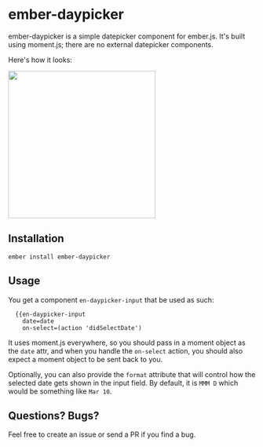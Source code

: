 # ember-daypicker

ember-daypicker is a simple datepicker component for ember.js. It's built using moment.js; there are no
external datepicker components.

Here's how it looks:

<img src="https://cloud.githubusercontent.com/assets/1569205/13452682/39dc8e82-e070-11e5-93e3-9acee886f079.png" style="width: 300px; height: 300px">

## Installation

`ember install ember-daypicker`

## Usage

You get a component `en-daypicker-input` that be used as such:

```
  {{en-daypicker-input
    date=date
    on-select=(action 'didSelectDate')
```

It uses moment.js everywhere, so you should pass in a moment object as the `date` attr,
and when you handle the `on-select` action, you should also expect a moment object to
be sent back to you.

Optionally, you can also provide the `format` attribute that will control how the selected
date gets shown in the input field. By default, it is `MMM D` which would be something like
`Mar 10`.

## Questions? Bugs?

Feel free to create an issue or send a PR if you find a bug.
